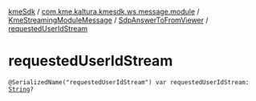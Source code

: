 [kmeSdk](../../../index.md) / [com.kme.kaltura.kmesdk.ws.message.module](../../index.md) / [KmeStreamingModuleMessage](../index.md) / [SdpAnswerToFromViewer](index.md) / [requestedUserIdStream](./requested-user-id-stream.md)

# requestedUserIdStream

`@SerializedName("requestedUserIdStream") var requestedUserIdStream: `[`String`](https://kotlinlang.org/api/latest/jvm/stdlib/kotlin/-string/index.html)`?`